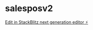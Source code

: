 # salesposv2

[Edit in StackBlitz next generation editor ⚡️](https://stackblitz.com/~/github.com/sammycristian20/salesposv2)